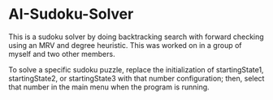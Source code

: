 # AI-Sudoku-Solver
This is a sudoku solver by doing backtracking search with forward checking using an MRV and degree heuristic. This was worked on in a group of myself and two other members.

To solve a specific sudoku puzzle, replace the initialization of startingState1, startingState2, or startingState3 with that number configuration; then, select that number in the main menu when the program is running.
